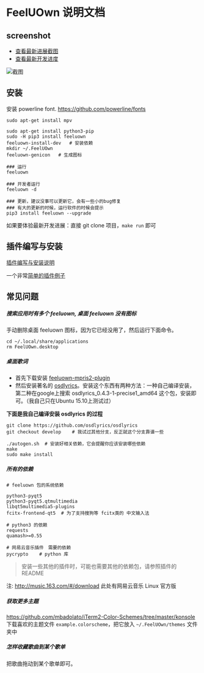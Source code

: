 # FeelUOwn 说明文档

## screenshot
- [查看最新进展截图](https://github.com/cosven/FeelUOwn/issues/140)
- [查看最新开发进度](https://github.com/cosven/FeelUOwn/issues/156)

![截图](https://cloud.githubusercontent.com/assets/4962134/17672685/235ae556-6350-11e6-98c6-1f18051e5da1.png)

## 安装

安装 powerline font. <https://github.com/powerline/fonts>

```
sudo apt-get install mpv

sudo apt-get install python3-pip
sudo -H pip3 install feeluown
feeluown-install-dev   # 安装依赖
mkdir ~/.FeelUOwn
feeluown-genicon   # 生成图标

### 运行
feeluown

### 开发者运行
feeluown -d

### 更新，建议没事可以更新它，会有一些小的bug修复
### 有大的更新的时候，运行软件的时候会提示
pip3 install feeluown --upgrade
```
如果要体验最新开发进展：直接 git clone 项目，`make run` 即可


## 插件编写与安装
[插件编写与安装说明](https://github.com/cosven/FeelUOwn/issues/148)

一个非常[简单的插件例子](https://gist.github.com/cosven/7a746fa61f94a4c83cb6bf654cea6bf8)

## 常见问题
##### 搜索应用时有多个 feeluown, 桌面 feeluown 没有图标

手动删除桌面 feeluown 图标，因为它已经没用了，然后运行下面命令。
```
cd ~/.local/share/applications
rm FeelUOwn.desktop
```

##### 桌面歌词
- 首先下载安装 [feeluown-mpris2-plugin](https://github.com/cosven/feeluown-mpris2-plugin.git)
- 然后安装著名的 [osdlyrics](https://github.com/osdlyrics/osdlyrics)。安装这个东西有两种方法：一种自己编译安装，第二种在google上搜索 osdlyrics_0.4.3-1-precise1_amd64
  这个包，安装即可。（我自己只在Ubuntu 15.10上测试过）

**下面是我自己编译安装 osdlyrics 的过程**

```
git clone https://github.com/osdlyrics/osdlyrics
git checkout develop    # 我试过其他分支，反正就这个分支靠谱一些

./autogen.sh  # 安装好相关依赖，它会提醒你应该安装哪些依赖
make
sudo make install
```

##### 所有的依赖

```
# feeluown 包的系统依赖

python3-pyqt5
python3-pyqt5.qtmultimedia
libqt5multimedia5-plugins
fcitx-frontend-qt5  # 为了支持搜狗等 fcitx类的 中文输入法

# python3 的依赖
requests
quamash>=0.55

# 网易云音乐插件　需要的依赖
pycrypto    # python 库
```

> 安装一些其他的插件时，可能也需要其他的依赖包，请参照插件的　README

注: <http://music.163.com/#/download> 此处有网易云音乐 Linux 官方版

##### 获取更多主题
<https://github.com/mbadolato/iTerm2-Color-Schemes/tree/master/konsole>
下载喜欢的主题文件 `example.colorscheme`，把它放入 `~/.FeelUOwn/themes` 文件夹中


##### 怎样收藏歌曲到某个歌单
把歌曲拖动到某个歌单即可。
